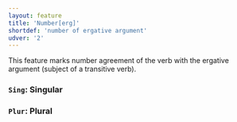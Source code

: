 ```yaml
---
layout: feature
title: 'Number[erg]'
shortdef: 'number of ergative argument'
udver: '2'
---
```


This feature marks number agreement of the verb with the ergative argument (subject of a transitive verb).

### <a name="Sing">`Sing`</a>: Singular

### <a name="Plur">`Plur`</a>: Plural